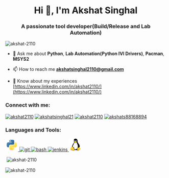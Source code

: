 <h1 align="center">Hi 👋, I'm Akshat Singhal</h1>
<h3 align="center">A passionate tool developer(Build/Release and Lab Automation)</h3>

<p align="left"> <img src="https://komarev.com/ghpvc/?username=akshat-2110&label=Profile%20views&color=0e75b6&style=flat" alt="akshat-2110" /> </p>

</p>

- 💬 Ask me about **Python**, **Lab Automation(Python IVI Drivers)**, **Pacman**, **MSYS2**

- 📫 How to reach me **akshatsinghal2110@gmail.com**

- 📄 Know about my experiences [https://www.linkedin.com/in/akshat2110/](https://www.linkedin.com/in/akshat2110/)

<h3 align="left">Connect with me:</h3>
<p align="left">
<a href="https://linkedin.com/in/akshat2110" target="blank"><img align="center" src="https://raw.githubusercontent.com/rahuldkjain/github-profile-readme-generator/master/src/images/icons/Social/linked-in-alt.svg" alt="akshat2110" height="30" width="40" /></a>
<a href="https://www.hackerrank.com/akshatsinghal21" target="blank"><img align="center" src="https://raw.githubusercontent.com/rahuldkjain/github-profile-readme-generator/master/src/images/icons/Social/hackerrank.svg" alt="akshatsinghal21" height="30" width="40" /></a>
<a href="https://dev.to/akshat2110" target="blank"><img align="center" src="https://cdn.jsdelivr.net/npm/simple-icons@3.0.1/icons/dev-dot-to.svg" alt="akshat2110" height="30" width="40" /></a>
<a href="https://twitter.com/akshats88168894" target="blank"><img align="center" src="https://raw.githubusercontent.com/rahuldkjain/github-profile-readme-generator/master/src/images/icons/Social/twitter.svg" alt="akshats88168894" height="30" width="40" /></a>
</p>

<h3 align="left">Languages and Tools:</h3>
<p align="left"><a href="https://www.python.org" target="_blank"> <img src="https://raw.githubusercontent.com/devicons/devicon/master/icons/python/python-original.svg" alt="python" width="40" height="40"/> </a> <a href="https://git-scm.com/" target="_blank"> <img src="https://www.vectorlogo.zone/logos/git-scm/git-scm-icon.svg" alt="git" width="40" height="40"/> </a> <a href="https://www.gnu.org/software/bash/" target="_blank"> <img src="https://www.vectorlogo.zone/logos/gnu_bash/gnu_bash-icon.svg" alt="bash" width="40" height="40"/> </a> <a href="https://www.jenkins.io" target="_blank"> <img src="https://www.vectorlogo.zone/logos/jenkins/jenkins-icon.svg" alt="jenkins" width="40" height="40"/> </a> <a href="https://www.linux.org/" target="_blank"> <img src="https://raw.githubusercontent.com/devicons/devicon/master/icons/linux/linux-original.svg" alt="linux" width="40" height="40"/> </a> </p>

<p>&nbsp;<img align="center" src="https://github-readme-stats.vercel.app/api?username=akshat-2110&show_icons=true&locale=en" alt="akshat-2110" /></p>

<p><img align="center" src="https://github-readme-streak-stats.herokuapp.com/?user=akshat-2110&" alt="akshat-2110" /></p>
